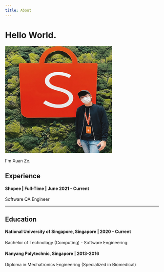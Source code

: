 ```yaml
---
title: About
---
```


# Hello World.

<img src="/img/profile.jpg" width="350" height="350" />

I'm Xuan Ze. 


## Experience

#### Shopee | Full-Time | June 2021 - Current
Software QA Engineer

---

## Education

#### National University of Singapore, Singapore | 2020 - Current
Bachelor of Technology (Computing) - Software Engineering
#### Nanyang Polytechnic, Singapore | 2013-2016
Diploma in Mechatronics Engineering (Specialized in Biomedical)